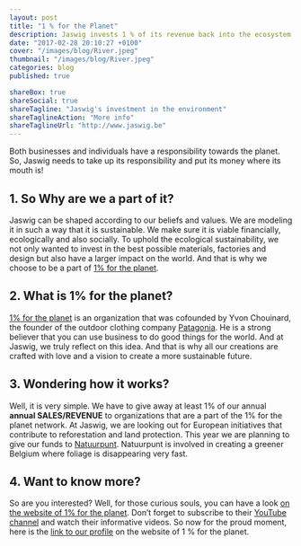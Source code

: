```yaml
---
layout: post
title: "1 % for the Planet"
description: Jaswig invests 1 % of its revenue back into the ecosystem
date: "2017-02-28 20:10:27 +0100"
cover: "/images/blog/River.jpeg"
thumbnail: "/images/blog/River.jpeg"
categories: blog
published: true

shareBox: true
shareSocial: true
shareTagline: "Jaswig's investment in the environment"
shareTaglineAction: "More info"
shareTaglineUrl: "http://www.jaswig.be"
---
```


Both businesses and individuals have a responsibility towards the planet. So, Jaswig needs to take up its responsibility and put its money where its mouth is!
<!--more-->

## 1. So Why are we a part of it?

Jaswig can be shaped according to our beliefs and values. We are modeling it in such a way that it is sustainable. We make sure it is viable financially, ecologically and also socially. To uphold the ecological sustainability, we not only wanted to invest in the best possible materials, factories and design but also have a larger impact on the world. And that is why we choose to be a part of [1% for the planet](http://www.onepercentfortheplanet.org/).

## 2. What is 1% for the planet?

[1% for the planet](http://www.onepercentfortheplanet.org/) is an organization that was cofounded by Yvon Chouinard, the founder of the outdoor clothing company [Patagonia](http://eu.patagonia.com/). He is a strong believer that you can use business to do good things for the world. And at Jaswig, we truly reflect on this idea. And that is why all our creations are crafted with love and a vision to create a more sustainable future. 

## 3. Wondering how it works?

Well, it is very simple. We have to give away at least 1% of our annual **annual SALES/REVENUE** to organizations that are a part of the 1% for the planet network. At Jaswig, we are looking out for European initiatives that contribute to reforestation and land protection. This year we are planning to give our funds to [Natuurpunt](http://natuurpunt.be). Natuurpunt is involved in creating a greener Belgium where foliage is disappearing very fast.

## 4. Want to know more?

So are you interested? Well, for those curious souls, you can have a look [on the website of 1% for the planet](http://www.onepercentfortheplanet.org/). Don’t forget to subscribe to their [YouTube channel](https://www.youtube.com/user/1percentfortheplanet) and watch their informative videos. So now for the proud moment, here is the [link to our profile](http://www.onepercentfortheplanet.org/who-we-are/members/record/0010G00001xIfXTQA0) on the website of 1 % for the planet.

